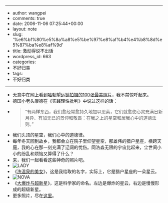 - --
- author: wangpei
- comments: true
- date: 2006-11-06 07:25:44+00:00
- layout: note
- slug: '%e6%bf%80%e5%8a%a8%e5%be%97%e8%af%b4%e4%b8%8d%e5%87%ba%e8%af%9d'
- title: 激动得说不出话
- wordpress_id: 663
- categories:
- 不好归类
- tags:
- 不好归类
- --
- 无意中在网上看到[哈勃望远镜拍摄的100张最美照片](http://www.spacetelescope.org/images/archive/top100/)，我不禁惊呼起来。
- 德国小老头康德在《实践理性批判》中说过这样的话：
- <blockquote>“有两样东西，我们愈经常愈持久地加以思索，它们就愈使心灵充满日新月异、有加无已的景仰和敬畏：在我之上的星空和居我心中的道德法则。”</blockquote>
- 我们头顶的星空，我们心中的道德律。
- 每年冬天回到故乡，我都会立在院子里仰望星空，那雄伟的猎户星座，横跨天庭，我的心在那一刻充满了辽阔的忧伤。同浩淼无限的宇宙比起来，尘世间小小的纷乱和烦恼又算得了什么？
- 来，我们一起看看这些神奇的照片吧。
- ![LADY](http://static.flickr.com/110/291843902_3f86406594_m.jpg)
- 《[洗温泉的美女](http://www.spacetelescope.org/images/html/opo0010a.html)》，这是我给取的名字，实际上，它是猎户星座的一朵星云。
- ![NOVA](http://static.flickr.com/122/291841993_d37cdd5d88_m.jpg)
- 《[大爆炸与超新星](http://www.spacetelescope.org/images/html/heic0401a.html)》，这是科学家的命名。左边是爆炸的星云，右边是慢慢形成的超级新星。
- 更多照片，尽在[这里](http://www.spacetelescope.org/images/archive/top100/)。
